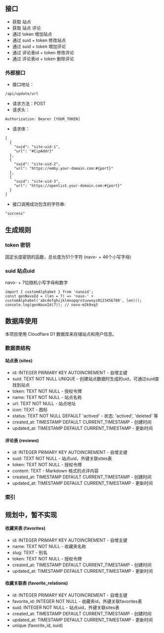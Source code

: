## 接口

- 获取 站点
- 获取 站点 评论
- 通过 token 增加站点
- 通过 suid + token 修改站点
- 通过 suid + token 增加评论
- 通过 评论表id + token 修改评论
- 通过 评论表id + token 删除评论

### 外部接口
- 接口地址：
```
/api/update/url
```
- 请求方法：POST
- 请求头：
```
Authorization: Bearer [YOUR_TOKEN]
```
- 请求体：
```
[
  {
    "suid": "site-uid-1",
    "url": "#{ipAddr}"
  },
  {
    "suid": "site-uid-2",
    "url": "https://emby.your-domain.com:#{port}"
  },
  {
    "suid": "site-uid-3",
    "url": "https://openlist.your-domain.com:#{port}"
  }
]
```
- 接口调用成功包含的字符串:
```
"success"
```

## 生成规则

### token 密钥
固定长度密钥的函数，总长度为51个字符 (navo- + 46个小写字母)

### suid 站点uid
navo- + 7位随机小写字母和数字
```
import { customAlphabet } from 'nanoid';
const genNavoId = (len = 7) => 'navo-' + customAlphabet('abcdefghijklmnopqrstuvwxyz0123456789', len)();
console.log(genNavoId(7)); // navo-m2k9xq3
```

## 数据库使用

本项目使用 Cloudflare D1 数据库来存储站点和用户信息。

### 数据表结构

#### 站点表 (sites)
- id: INTEGER PRIMARY KEY AUTOINCREMENT - 自增主键
- suid: TEXT NOT NULL UNIQUE - 创建站点数据时生成的uid，可通过suid查找到站点
- token: TEXT NOT NULL - 授权令牌
- name: TEXT NOT NULL - 站点名称
- url: TEXT NOT NULL - 站点地址
- icon: TEXT - 图标
- status: TEXT NOT NULL DEFAULT 'actived' - 状态: 'actived', 'deleted' 等
- created_at: TIMESTAMP DEFAULT CURRENT_TIMESTAMP - 创建时间
- updated_at: TIMESTAMP DEFAULT CURRENT_TIMESTAMP - 更新时间

#### 评论表 (reviews)
- id: INTEGER PRIMARY KEY AUTOINCREMENT - 自增主键
- suid: TEXT NOT NULL - 站点uid，外键关联sites表
- token: TEXT NOT NULL - 授权令牌
- content: TEXT - Markdown 格式的点评内容
- created_at: TIMESTAMP DEFAULT CURRENT_TIMESTAMP - 创建时间
- updated_at: TIMESTAMP DEFAULT CURRENT_TIMESTAMP - 更新时间

### 索引

## 规划中，暂不实现

#### 收藏夹表 (favorites)
- id: INTEGER PRIMARY KEY AUTOINCREMENT - 自增主键
- name: TEXT NOT NULL - 收藏夹名称
- slug: TEXT - 别名
- token: TEXT NOT NULL - 授权令牌
- created_at: TIMESTAMP DEFAULT CURRENT_TIMESTAMP - 创建时间
- updated_at: TIMESTAMP DEFAULT CURRENT_TIMESTAMP - 更新时间

#### 收藏关联表 (favorite_relations)
- id: INTEGER PRIMARY KEY AUTOINCREMENT - 自增主键
- favorite_id: INTEGER NOT NULL - 收藏夹id，外键关联favorites表
- suid: INTEGER NOT NULL - 站点uid，外键关联sites表
- created_at: TIMESTAMP DEFAULT CURRENT_TIMESTAMP - 创建时间
- updated_at: TIMESTAMP DEFAULT CURRENT_TIMESTAMP - 更新时间
- unique (favorite_id, suid)
